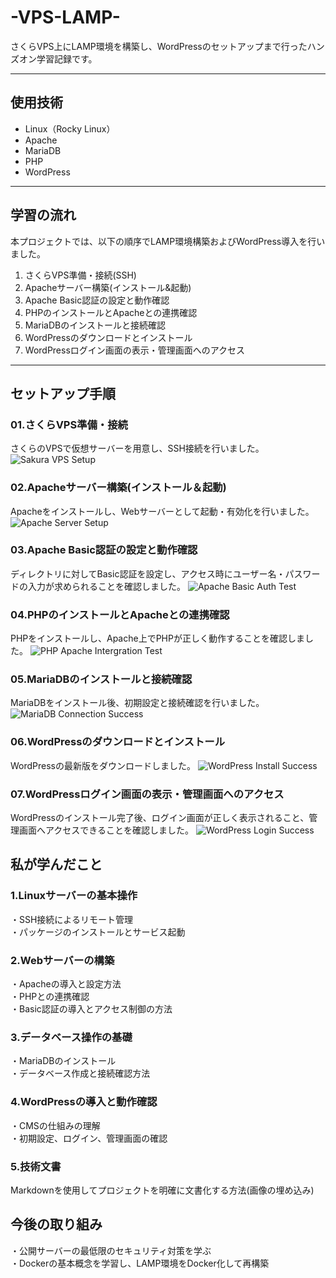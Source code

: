 # -VPS-LAMP-
さくらVPS上にLAMP環境を構築し、WordPressのセットアップまで行ったハンズオン学習記録です。

---
## 使用技術

- Linux（Rocky Linux）
- Apache
- MariaDB
- PHP
- WordPress


---

## 学習の流れ
本プロジェクトでは、以下の順序でLAMP環境構築およびWordPress導入を行いました。
01. さくらVPS準備・接続(SSH) 
02. Apacheサーバー構築(インストール&起動)
03. Apache Basic認証の設定と動作確認
04. PHPのインストールとApacheとの連携確認
05. MariaDBのインストールと接続確認
06. WordPressのダウンロードとインストール
07. WordPressログイン画面の表示・管理画面へのアクセス

---

## セットアップ手順

### 01.さくらVPS準備・接続
さくらのVPSで仮想サーバーを用意し、SSH接続を行いました。
![Sakura VPS Setup](images/sakura-vps-setup.png)

### 02.Apacheサーバー構築(インストール＆起動)
Apacheをインストールし、Webサーバーとして起動・有効化を行いました。
![Apache Server Setup](images/apache-server-setup.png)

### 03.Apache Basic認証の設定と動作確認
ディレクトリに対してBasic認証を設定し、アクセス時にユーザー名・パスワードの入力が求められることを確認しました。
![Apache Basic Auth Test](images/apache-basic-auth-test.png)

### 04.PHPのインストールとApacheとの連携確認
PHPをインストールし、Apache上でPHPが正しく動作することを確認しました。
![PHP Apache Intergration Test](images/php-apache-integration-test.png)

### 05.MariaDBのインストールと接続確認
MariaDBをインストール後、初期設定と接続確認を行いました。
![MariaDB Connection Success](images/mariadb-connection-success.png)

### 06.WordPressのダウンロードとインストール
WordPressの最新版をダウンロードしました。
![WordPress Install Success](images/wordpress-install-success.png)

### 07.WordPressログイン画面の表示・管理画面へのアクセス
WordPressのインストール完了後、ログイン画面が正しく表示されること、管理画面へアクセスできることを確認しました。
![WordPress Login Success](images/wordpress-login-success.png)


## 私が学んだこと
### 1.Linuxサーバーの基本操作
・SSH接続によるリモート管理<br>
・パッケージのインストールとサービス起動

### 2.Webサーバーの構築
・Apacheの導入と設定方法<br>
・PHPとの連携確認<br>
・Basic認証の導入とアクセス制御の方法

### 3.データベース操作の基礎
・MariaDBのインストール<br>
・データベース作成と接続確認方法

### 4.WordPressの導入と動作確認
・CMSの仕組みの理解<br>
・初期設定、ログイン、管理画面の確認

### 5.技術文書
Markdownを使用してプロジェクトを明確に文書化する方法(画像の埋め込み)

## 今後の取り組み

・公開サーバーの最低限のセキュリティ対策を学ぶ<br>
・Dockerの基本概念を学習し、LAMP環境をDocker化して再構築



